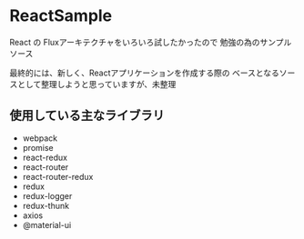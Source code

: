 # ReactSample

React の Fluxアーキテクチャをいろいろ試したかったので
勉強の為のサンプルソース

最終的には、新しく、Reactアプリケーションを作成する際の
ベースとなるソースとして整理しようと思っていますが、未整理

## 使用している主なライブラリ
- webpack
- promise
- react-redux
- react-router
- react-router-redux
- redux
- redux-logger
- redux-thunk
- axios
- @material-ui